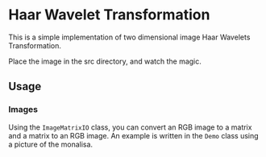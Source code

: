 # Haar Wavelet Transformation

This is a simple implementation of two dimensional image Haar Wavelets Transformation.

Place the image in the src directory, and watch the magic.

## Usage

### Images

Using the ```ImageMatrixIO``` class, you can convert an RGB image to a matrix and a matrix to an RGB image. An example is written in the ```Demo``` class using a picture of the monalisa.
